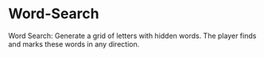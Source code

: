 # Word-Search
Word Search: Generate a grid of letters with hidden words. The player finds and marks these words in any direction.
